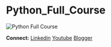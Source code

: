 # Python_Full_Course

![Python Full Course](https://user-images.githubusercontent.com/36816925/125324515-cb797680-e361-11eb-9918-7531320a5c75.png)

**Connect:** [Linkedin](https://www.linkedin.com/in/mahmedsiddiki) [Youtube](https://www.youtube.com/channel/UCtPoYxNA8UtdQg4aCNkS7Dg) [Blogger](https://marjukahmedsiddiki.blogspot.com/)
